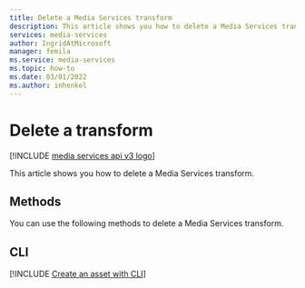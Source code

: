 ```yaml
---
title: Delete a Media Services transform
description: This article shows you how to delete a Media Services transform.
services: media-services
author: IngridAtMicrosoft
manager: femila 
ms.service: media-services
ms.topic: how-to
ms.date: 03/01/2022
ms.author: inhenkel
---
```


# Delete a transform

[!INCLUDE [media services api v3 logo](./includes/v3-hr.md)]

This article shows you how to delete a Media Services transform.

## Methods

You can use the following methods to delete a Media Services transform.

## CLI

[!INCLUDE [Create an asset with CLI](./includes/task-delete-transform-cli.md)]